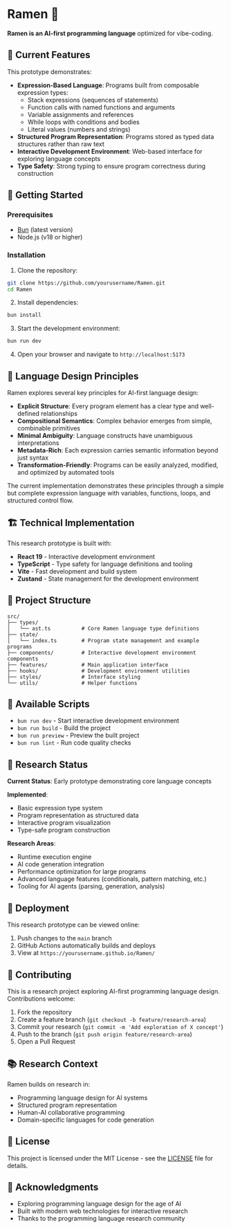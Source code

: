 # Ramen 🍜

**Ramen is an AI-first programming language** optimized for vibe-coding.

## 🌟 Current Features

This prototype demonstrates:

- **Expression-Based Language**: Programs built from composable expression types:
  - Stack expressions (sequences of statements)
  - Function calls with named functions and arguments
  - Variable assignments and references
  - While loops with conditions and bodies
  - Literal values (numbers and strings)
- **Structured Program Representation**: Programs stored as typed data structures rather than raw text
- **Interactive Development Environment**: Web-based interface for exploring language concepts
- **Type Safety**: Strong typing to ensure program correctness during construction

## 🚀 Getting Started

### Prerequisites

- [Bun](https://bun.sh/) (latest version)
- Node.js (v18 or higher)

### Installation

1. Clone the repository:
```bash
git clone https://github.com/yourusername/Ramen.git
cd Ramen
```

2. Install dependencies:
```bash
bun install
```

3. Start the development environment:
```bash
bun run dev
```

4. Open your browser and navigate to `http://localhost:5173`

## 🎯 Language Design Principles

Ramen explores several key principles for AI-first language design:

- **Explicit Structure**: Every program element has a clear type and well-defined relationships
- **Compositional Semantics**: Complex behavior emerges from simple, combinable primitives  
- **Minimal Ambiguity**: Language constructs have unambiguous interpretations
- **Metadata-Rich**: Each expression carries semantic information beyond just syntax
- **Transformation-Friendly**: Programs can be easily analyzed, modified, and optimized by automated tools

The current implementation demonstrates these principles through a simple but complete expression language with variables, functions, loops, and structured control flow.

## 🏗️ Technical Implementation

This research prototype is built with:

- **React 19** - Interactive development environment
- **TypeScript** - Type safety for language definitions and tooling
- **Vite** - Fast development and build system
- **Zustand** - State management for the development environment

## 📁 Project Structure

```
src/
├── types/
│   └── ast.ts          # Core Ramen language type definitions
├── state/
│   └── index.ts        # Program state management and example programs  
├── components/         # Interactive development environment components
├── features/           # Main application interface
├── hooks/              # Development environment utilities
├── styles/             # Interface styling
└── utils/              # Helper functions
```

## 🧪 Available Scripts

- `bun run dev` - Start interactive development environment
- `bun run build` - Build the project
- `bun run preview` - Preview the built project
- `bun run lint` - Run code quality checks

## 🔬 Research Status

**Current Status**: Early prototype demonstrating core language concepts

**Implemented**:
- Basic expression type system
- Program representation as structured data
- Interactive program visualization
- Type-safe program construction

**Research Areas**:
- Runtime execution engine
- AI code generation integration
- Performance optimization for large programs
- Advanced language features (conditionals, pattern matching, etc.)
- Tooling for AI agents (parsing, generation, analysis)

## 🚀 Deployment

This research prototype can be viewed online:

1. Push changes to the `main` branch
2. GitHub Actions automatically builds and deploys
3. View at `https://yourusername.github.io/Ramen/`

## 🤝 Contributing

This is a research project exploring AI-first programming language design. Contributions welcome:

1. Fork the repository
2. Create a feature branch (`git checkout -b feature/research-area`)
3. Commit your research (`git commit -m 'Add exploration of X concept'`)
4. Push to the branch (`git push origin feature/research-area`)
5. Open a Pull Request

## 📚 Research Context

Ramen builds on research in:
- Programming language design for AI systems
- Structured program representation
- Human-AI collaborative programming
- Domain-specific languages for code generation

## 📝 License

This project is licensed under the MIT License - see the [LICENSE](LICENSE) file for details.

## 🙏 Acknowledgments

- Exploring programming language design for the age of AI
- Built with modern web technologies for interactive research
- Thanks to the programming language research community
